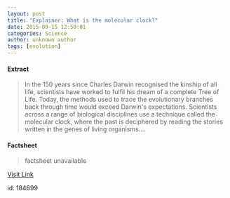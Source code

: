 ```yaml
---
layout: post
title: "Explainer: What is the molecular clock?"
date: 2015-09-15 12:50:01
categories: Science
author: unknown author
tags: [evolution]
---
```



#### Extract
>In the 150 years since Charles Darwin recognised the kinship of all life, scientists have worked to fulfil his dream of a complete Tree of Life. Today, the methods used to trace the evolutionary branches back through time would exceed Darwin's expectations. Scientists across a range of biological disciplines use a technique called the molecular clock, where the past is deciphered by reading the stories written in the genes of living organisms....

#### Factsheet
>factsheet unavailable

[Visit Link](http://phys.org/news/2015-09-molecular-clock.html)

id:  184699
